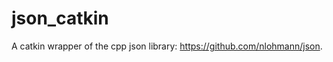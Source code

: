 json_catkin
===========

A catkin wrapper of the cpp json library: https://github.com/nlohmann/json.

